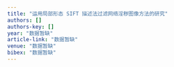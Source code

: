 ```yaml
---
title: "运用局部形态 SIFT 描述法过滤网络淫秽图像方法的研究"
authors: []
authors-key: []
year: "数据暂缺"
article-link: "数据暂缺"
venue: "数据暂缺"
bibex: "数据暂缺"
---
```

